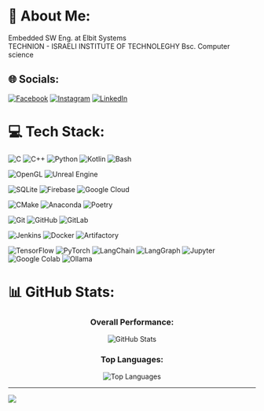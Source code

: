 # 💫 About Me:
Embedded SW Eng. at Elbit Systems <br>TECHNION - ISRAELI INSTITUTE OF TECHNOLEGHY Bsc. Computer science


## 🌐 Socials:
[![Facebook](https://img.shields.io/badge/Facebook-%231877F2.svg?logo=Facebook&logoColor=white)](https://facebook.com/Sagi.Shabtai) 
[![Instagram](https://img.shields.io/badge/Instagram-%23E4405F.svg?logo=Instagram&logoColor=white)](https://instagram.com/sagi_shabtai)
[![LinkedIn](https://img.shields.io/badge/LinkedIn-%230077B5.svg?logo=linkedin&logoColor=white)](https://www.linkedin.com/in/sagi-shabtai-a164821b8) 
# 💻 Tech Stack:
![C](https://img.shields.io/badge/c-%2300599C.svg?style=for-the-badge&logo=c&logoColor=white)
![C++](https://img.shields.io/badge/c++-%2300599C.svg?style=for-the-badge&logo=c%2B%2B&logoColor=white)
![Python](https://img.shields.io/badge/python-3670A0?style=for-the-badge&logo=python&logoColor=ffdd54)
![Kotlin](https://img.shields.io/badge/kotlin-%237F52FF.svg?style=for-the-badge&logo=kotlin&logoColor=white)
![Bash](https://img.shields.io/badge/bash-%234D4D4D.svg?style=for-the-badge&logo=gnubash&logoColor=white)

![OpenGL](https://img.shields.io/badge/OpenGL-%235586A4.svg?style=for-the-badge&logo=opengl&logoColor=white)
![Unreal Engine](https://img.shields.io/badge/unreal%20engine-%23313131.svg?style=for-the-badge&logo=unrealengine&logoColor=white)

![SQLite](https://img.shields.io/badge/sqlite-%2307405e.svg?style=for-the-badge&logo=sqlite&logoColor=white)
![Firebase](https://img.shields.io/badge/firebase-%23039BE5.svg?style=for-the-badge&logo=firebase)
![Google Cloud](https://img.shields.io/badge/GoogleCloud-%234285F4.svg?style=for-the-badge&logo=google-cloud&logoColor=white)

![CMake](https://img.shields.io/badge/CMake-%23DDDDDD.svg?style=for-the-badge&logo=cmake&logoColor=blue)
![Anaconda](https://img.shields.io/badge/Anaconda-%2344A833.svg?style=for-the-badge&logo=anaconda&logoColor=white)
![Poetry](https://img.shields.io/badge/Poetry-%2360A5FA.svg?style=for-the-badge&logo=poetry&logoColor=white)

![Git](https://img.shields.io/badge/git-%23F05033.svg?style=for-the-badge&logo=git&logoColor=white)
![GitHub](https://img.shields.io/badge/github-%23121011.svg?style=for-the-badge&logo=github&logoColor=white)
![GitLab](https://img.shields.io/badge/gitlab-%23181717.svg?style=for-the-badge&logo=gitlab&logoColor=white)

![Jenkins](https://img.shields.io/badge/jenkins-%234D4D4D.svg?style=for-the-badge&logo=jenkins&logoColor=white)
![Docker](https://img.shields.io/badge/docker-%232496ED.svg?style=for-the-badge&logo=docker&logoColor=white)
![Artifactory](https://img.shields.io/badge/Artifactory-%23183A61.svg?style=for-the-badge&logo=jfrog&logoColor=white)

![TensorFlow](https://img.shields.io/badge/TensorFlow-%23FF6F00.svg?style=for-the-badge&logo=tensorflow&logoColor=white)
![PyTorch](https://img.shields.io/badge/PyTorch-%23EE4C2C.svg?style=for-the-badge&logo=pytorch&logoColor=white)
![LangChain](https://img.shields.io/badge/LangChain-%231C3C3C.svg?style=for-the-badge&logo=langchain&logoColor=white)
![LangGraph](https://img.shields.io/badge/LangGraph-%23FF4B4B.svg?style=for-the-badge)
![Jupyter](https://img.shields.io/badge/Jupyter-%23F37626.svg?style=for-the-badge&logo=jupyter&logoColor=white)
![Google Colab](https://img.shields.io/badge/Google%20Colab-%23F9AB00.svg?style=for-the-badge&logo=googlecolab&logoColor=white)
![Ollama](https://img.shields.io/badge/Ollama-%23111111.svg?style=for-the-badge&logo=ollama&logoColor=white)


# 📊 GitHub Stats:

<div align="center">
  
### Overall Performance:
![GitHub Stats](https://github-readme-stats.vercel.app/api?username=sagi5060&theme=dark&hide_border=false&include_all_commits=false&count_private=true)

### Top Languages:
![Top Languages](https://github-readme-stats.vercel.app/api/top-langs/?username=sagi5060&theme=dark&hide_border=false&include_all_commits=false&count_private=true&layout=compact)

</div>

---
[![](https://visitcount.itsvg.in/api?id=sagi5060&icon=0&color=0)](https://visitcount.itsvg.in)

<!-- Proudly created with GPRM ( https://gprm.itsvg.in ) -->

